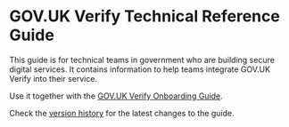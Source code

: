 # GOV.UK Verify Technical Reference Guide

This guide is for technical teams in government who are building secure digital services. It contains information to help teams integrate GOV.UK Verify into their service. 

Use it together with the [GOV.UK Verify Onboarding
Guide](http://alphagov.github.io/identity-assurance-documentation/#).

Check the [version history](#version-history) for the latest changes to the guide.
